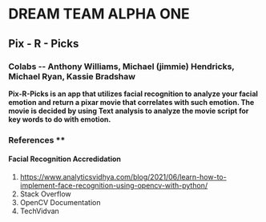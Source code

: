 # DREAM TEAM ALPHA ONE

## Pix - R - Picks

### Colabs -- Anthony Williams, Michael (jimmie) Hendricks, Michael Ryan, Kassie Bradshaw

**Pix-R-Picks is an app that utilizes facial recognition to analyze your facial emotion and return a pixar movie that correlates with such emotion. The movie is decided by using Text analysis to analyze the movie script for key words to do with emotion.**


### References **
#### Facial Recognition Accredidation
1. https://www.analyticsvidhya.com/blog/2021/06/learn-how-to-implement-face-recognition-using-opencv-with-python/
2. Stack Overflow
3. OpenCV Documentation
4. TechVidvan